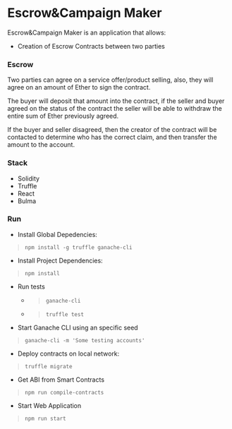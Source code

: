 # Escrow&Campaign Maker

Escrow&Campaign Maker is an application that allows:

- Creation of Escrow Contracts between two parties


### Escrow

Two parties can agree on a service offer/product selling, also, they will agree on an amount of Ether to sign the contract.

The buyer will deposit that amount into the contract, if the seller and buyer agreed on the status of the contract the seller will be able to withdraw the entire sum of Ether previously agreed.

If the buyer and seller disagreed, then the creator of the contract will be contacted to determine who has the correct claim, and then transfer the amount to the account.

### Stack

- Solidity
- Truffle
- React
- Bulma

### Run

- Install Global Depedencies:
>`npm install -g truffle ganache-cli`
- Install Project Dependencies:
>`npm install`
- Run tests
  - >`ganache-cli`
  - >`truffle test`

- Start Ganache CLI using an specific seed
>`ganache-cli -m 'Some testing accounts'`
- Deploy contracts on local network:
>`truffle migrate`
- Get ABI from Smart Contracts
>`npm run compile-contracts`
- Start Web Application
>`npm run start`
